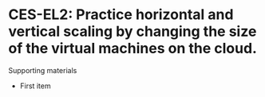# CES-EL2:  	Practice horizontal and vertical scaling by changing the size of the virtual machines on the cloud.	 

Supporting materials

* First item